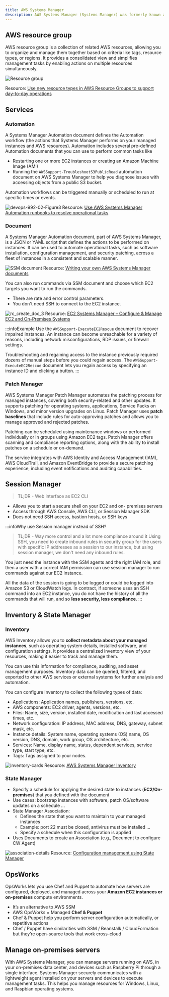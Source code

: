```yaml
---
title: AWS Systems Manager
description: AWS Systems Manager (Systems Manager) was formerly known as "Amazon Simple Systems Manager (SSM)" and "Amazon EC2 Systems Manager (SSM)". The original abbreviated name of the service, "SSM", is still reflected in various AWS resources, including a few other service consoles.
---
```


## AWS resource group

AWS resource group is a collection of related AWS resources, allowing you to organize and manage them together based on criteria like tags, resource types, or regions. It provides a consolidated view and simplifies management tasks by enabling actions on multiple resources simultaneously.

![Resource group](https://d2908q01vomqb2.cloudfront.net/972a67c48192728a34979d9a35164c1295401b71/2018/09/13/Picture1.png)

Resource: [Use new resource types in AWS Resource Groups to support day-to-day operations](https://aws.amazon.com/blogs/mt/use-new-resource-types-in-aws-resource-groups-to-support-day-to-day-operations/)


## Services

### Automation

A Systems Manager Automation document defines the Automation workflow (the actions that Systems Manager performs on your managed instances and AWS resources). Automation includes several pre-defined Automation documents that you can use to perform common tasks like 
- Restarting one or more EC2 instances or creating an Amazon Machine Image (AMI)
- Running the `AWSSupport-TroubleshootS3PublicRead` automation document on AWS Systems Manager to help you diagnose issues with accessing objects from a public S3 bucket.

Automation workflows can be triggered manually or scheduled to run at specific times or events.

![devops-992-02-Figure3](https://d2908q01vomqb2.cloudfront.net/972a67c48192728a34979d9a35164c1295401b71/2021/06/08/devops-992-02-Figure3.png)
Resource: [Use AWS Systems Manager Automation runbooks to resolve operational tasks](https://aws.amazon.com/blogs/mt/use-aws-systems-manager-automation-runbooks-to-resolve-operational-tasks/)

### Document

A Systems Manager Automation document, part of AWS Systems Manager, is a JSON or YAML script that defines the actions to be performed on instances. It can be used to automate operational tasks, such as software installation, configuration management, and security patching, across a fleet of instances in a consistent and scalable manner.

![SSM document](https://d2908q01vomqb2.cloudfront.net/972a67c48192728a34979d9a35164c1295401b71/2018/05/01/Image1-1.png)
Resource: [Writing your own AWS Systems Manager documents](https://aws.amazon.com/blogs/mt/writing-your-own-aws-systems-manager-documents/)


You can also run commands via SSM document and choose which EC2 targets you want to run the commands. 
- There are rate and error control parameters.
- You don't need SSH to connect to the EC2 instance.

![rc_create_doc_3](https://media.amazonwebservices.com/blog/2016/rc_create_doc_3.png)
Resource: [EC2 Systems Manager – Configure & Manage EC2 and On-Premises Systems](https://aws.amazon.com/blogs/mt/writing-your-own-aws-systems-manager-documents/)

:::infoExample
Use the `AWSSupport-ExecuteEC2Rescue` document to recover impaired instances. An instance can become unreachable for a variety of reasons, including network misconfigurations, RDP issues, or firewall settings. 

Troubleshooting and regaining access to the instance previously required dozens of manual steps before you could regain access. The `AWSSupport-ExecuteEC2Rescue` document lets you regain access by specifying an instance ID and clicking a button.
:::

### Patch Manager

AWS Systems Manager Patch Manager automates the patching process for managed instances, covering both security-related and other updates. It supports patching for operating systems, applications, Service Packs on Windows, and minor version upgrades on Linux. Patch Manager uses **patch baselines** that include rules for auto-approving patches and allows you to manage approved and rejected patches.

Patching can be scheduled using maintenance windows or performed individually or in groups using Amazon EC2 tags. Patch Manager offers scanning and compliance reporting options, along with the ability to install patches on a schedule or on-demand.

The service integrates with AWS Identity and Access Management (IAM), AWS CloudTrail, and Amazon EventBridge to provide a secure patching experience, including event notifications and auditing capabilities.

## Session Manager

> TL;DR - Web interface as EC2 CLI

- Allows you to start a secure shell on your EC2 and on- premises servers
- Access through AWS Console, AWS CLI, or Session Manager SDK
- Does not need SSH access, bastion hosts, or SSH keys

:::infoWhy use Session manager instead of SSH?
> TL;DR - Way more control and a lot more compliance around it
Using SSH, you need to create inbound rules in security group for the users with specific IP addresses as a session to our instance, but using session manager, we don't need any inbound rules. 

You just need the instance with the SSM agents and the right IAM role, and then a user with a correct IAM permission can use session manager to run commands against our EC2 instance.

All the data of the session is going to be logged or could be logged into Amazon S3 or CloudWatch logs. In contract, if someone uses an SSH command into an EC2 instance, you do not have the history of all the commands that will run, and so **less security, less compliance**.
:::

## Inventory & State Manager

### Inventory

AWS Inventory allows you to **collect metadata about your managed instances**, such as operating system details, installed software, and configuration settings. It provides a centralized inventory view of your resources, making it easier to track and manage them. 

You can use this information for compliance, auditing, and asset management purposes. Inventory data can be queried, filtered, and exported to other AWS services or external systems for further analysis and automation.

You can configure Inventory to collect the following types of data:
-   Applications: Application names, publishers, versions, etc.
-   AWS components: EC2 driver, agents, versions, etc.
-   Files: Name, size, version, installed date, modification and last accessed times, etc.
-   Network configuration: IP address, MAC address, DNS, gateway, subnet mask, etc.
-   Instance details: System name, operating systems (OS) name, OS version, DNS, domain, work group, OS architecture, etc.
-   Services: Name, display name, status, dependent services, service type, start type, etc.
-   Tags: Tags assigned to your nodes.

![inventory-cards](https://docs.aws.amazon.com/images/systems-manager/latest/userguide/images/inventory-cards.png)
Resource: [AWS Systems Manager Inventory](https://docs.aws.amazon.com/systems-manager/latest/userguide/systems-manager-inventory.html)

### State Manager

- Specify a schedule for applying the desired state to instances (**EC2/On- premises**) that you defined with the document
- Use cases: bootstrap instances with software, patch OS/software updates on a schedule ...
- State Manager Association:
    - Defines the state that you want to maintain to your managed instances
    - Example: port 22 must be closed, antivirus must be installed ... 
    - Specify a schedule when this configuration is applied
- Uses Documents to create an Association (e.g., Document to configure CW Agent)

![association-details](/img/aws/management/system-manager.png)
Resource: [Configuration management using State Manager](https://catalog.workshops.aws/getting-started-with-com/en-US/remote-management/state-manager)


## OpsWorks

OpsWorks lets you use Chef and Puppet to automate how servers are configured, deployed, and managed across your **Amazon EC2 instances or on-premises** compute environments.

- It’s an alternative to AWS SSM
- AWS OpsWorks = Managed **Chef & Puppet**
- Chef & Puppet help you perform server configuration automatically, or repetitive actions
- Chef / Puppet have similarities with SSM / Beanstalk / CloudFormation but they’re open-source tools that work cross-cloud

## Manage on-premises servers

With AWS Systems Manager, you can manage servers running on AWS, in your on-premises data center, and devices such as Raspberry Pi through a single interface. Systems Manager securely communicates with a lightweight agent installed on your servers and devices to execute management tasks. This helps you manage resources for Windows, Linux, and Raspbian operating systems.